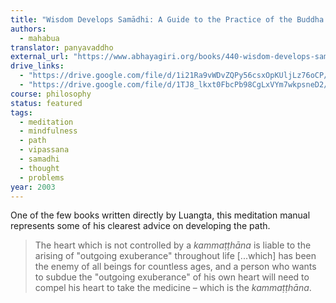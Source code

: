 ```yaml
---
title: "Wisdom Develops Samādhi: A Guide to the Practice of the Buddha’s Meditation Methods"
authors:
  - mahabua
translator: panyavaddho
external_url: "https://www.abhayagiri.org/books/440-wisdom-develops-samadhi"
drive_links:
  - "https://drive.google.com/file/d/1i21Ra9vWDvZQPy56csxOpKUljLz76oCP/view?usp=drivesdk"
  - "https://drive.google.com/file/d/1TJ8_lkxt0FbcPb98CgLxVYm7wkpsneD2/view?usp=drivesdk"
course: philosophy
status: featured
tags:
  - meditation
  - mindfulness
  - path
  - vipassana
  - samadhi
  - thought
  - problems
year: 2003
---
```


One of the few books written directly by Luangta, this meditation manual represents some of his clearest advice on developing the path.

> The heart which is not controlled by a _kammaṭṭhāna_ is liable to the arising of "outgoing exuberance" throughout life [...which] has been the enemy of all beings for countless ages, and a person who wants to subdue the "outgoing exuberance" of his own heart will need to compel his heart to take the medicine – which is the _kammaṭṭhāna_.
